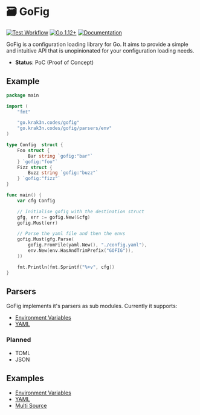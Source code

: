 # 🗃️ GoFig

[![Test Workflow][actions-image]][actions-url]
[![Go 1.12+][goversion-image]][goversion-url]
[![Documentation][gofig-doc-image]][gofig-doc-url]

GoFig is a configuration loading library for Go. It aims to provide a simple and intuitive API that is
unopinionated for your configuration loading needs.

* **Status**: PoC (Proof of Concept)

## Example

``` go
package main

import (
	"fmt"

	"go.krak3n.codes/gofig"
	"go.krak3n.codes/gofig/parsers/env"
)

type Config  struct {
	Foo struct {
		Bar string `gofig:"bar"`
	} `gofig:"foo"`
	Fizz struct {
		Buzz string `gofig:"buzz"`
	} `gofig:"fizz"`
}

func main() {
	var cfg Config

	// Initialise gofig with the destination struct
	gfg, err := gofig.New(&cfg)
	gofig.Must(err)

	// Parse the yaml file and then the envs
	gofig.Must(gfg.Parse(
		gofig.FromFile(yaml.New(), "./config.yaml"),
		env.New(env.HasAndTrimPrefix("GOFIG")),
	))

	fmt.Println(fmt.Sprintf("%+v", cfg))
}
```

## Parsers

GoFig implements it's parsers as sub modules. Currently it supports:

* [Environment Variables][env-url]
* [YAML][yaml-url]

### Planned

* TOML
* JSON

## Examples

* [Environment Variables](examples/001_env)
* [YAML](examples/002_yaml)
* [Multi Source](examples/003_multisource)

[goversion-image]: https://img.shields.io/badge/Go-1.13+-00ADD8.svg
[goversion-url]: https://golang.org/
[actions-image]: https://github.com/krak3n/gofig/workflows/Test%20Library/badge.svg
[actions-url]: https://github.com/krak3n/gofig/actions?query=workflow%3ATest%20Library
[gofig-doc-image]: https://img.shields.io/badge/Documentation-pkg.go.dev-00ADD8.svg
[gofig-doc-url]: https://pkg.go.dev/go.krak3n.codes/gofig
[env-url]: ./parsers/env
[yaml-url]: ./parsers/yaml

